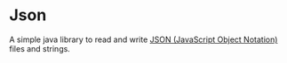 # Json
A simple java library to read and write [JSON (JavaScript Object Notation)](https://www.json.org/) files and strings.

